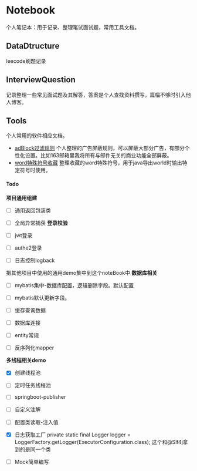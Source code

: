 # Notebook
个人笔记本：用于记录、整理笔试面试题，常用工具文档。

## DataDtructure
leecode刷题记录

## InterviewQuestion
记录整理一些常见面试题及其解答，答案是个人查找资料撰写，篇幅不够时引入他人博客。

## Tools
个人常用的软件相应文档。
- [adBlock过滤规则](https://github.com/AnshayM/Notebook/blob/master/tools/adBlock%E8%BF%87%E6%BB%A4%E8%A7%84%E5%88%99.txt)
个人整理的广告屏蔽规则，可以屏蔽大部分广告，有部分个性化设置。比如163邮箱里我将所有与邮件无关的商业功能全部屏蔽。
- [word特殊符号收藏](https://github.com/AnshayM/Notebook/blob/master/tools/word%E7%89%B9%E6%AE%8A%E7%AC%A6%E5%8F%B7.txt)
整理收藏的word特殊符号，用于java导出world时输出特定符号时使用。


#### Todo
**项目通用组建**
- [ ] 通用返回包装类
- [ ] 全局异常捕获
**登录校验**
- [ ] jwt登录
- [ ] authe2登录
- [ ] 日志控制logback


把其他项目中使用的通用demo集中到这个noteBook中
**数据库相关**
- [ ] mybatis集中-数据库配置，逻辑删除字段。默认配置
- [ ] mybatis默认更新字段。
- [ ] 缓存查询数据
- [ ] 数据库连接
- [ ] entity常规
- [ ] 反序列化mapper


**多线程相关demo**
- [X] 创建线程池
- [ ] 定时任务线程池

- [ ] springboot-publisher
- [ ] 自定义注解
- [ ] 配置类读取-注入值

- [X] 日志获取工厂 private static final Logger logger = LoggerFactory.getLogger(ExecutorConfiguration.class);
  这个和@Slf4j拿到的是同一个类
- [ ] Mock简单编写





